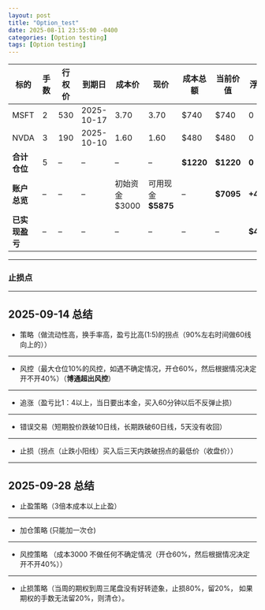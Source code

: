 ```yaml
---
layout: post
title: "Option_test"
date: 2025-08-11 23:55:00 -0400
categories: [Option testing]
tags: [Option testing]
---
```


| 标的        | 手数 | 行权价 | 到期日        | 成本价        | 现价             | 成本总额      | 当前价值      | 浮盈亏       | 仓位占比  |
| --------- | -- | --- | ---------- | ---------- | -------------- | --------- | --------- | --------- | ----- |
| MSFT      | 2  | 530 | 2025-10-17 | 3.70       | 3.70           | $740      | $740      | 0         | 39.9% |
| NVDA      | 3  | 190 | 2025-10-10 | 1.60       | 1.60           | $480      | $480      | 0         | 25.9% |
| **合计仓位**  | 5  | –   | –          | –          | –              | **$1220** | **$1220** | **0**     | 65.8% |
| **账户总览**  | –  | –   | –          | 初始资金 $3000 | 可用现金 **$5875** | –         | **$7095** | **+4095** | –     |
| **已实现盈亏** | –  | –   | –          | –          | –              | –         | –         | **$4453** | –     |




---
### 止损点



---

## **2025-09-14 总结**

- 策略（做流动性高，换手率高，盈亏比高(1:5)的拐点（90%左右时间做60线向上的））
---
- 风控（最大仓位10%的风控，如遇不确定情况，开仓60%，然后根据情况决定开不开40%）（**博通超出风控**）
---
- 追涨（盈亏比1：4以上，当日要出本金，买入60分钟以后不反弹止损）
---
- 错误交易（短期股价跌破10日线，长期跌破60日线，5天没有收回）
---
- 止损（拐点（止跌小阳线）买入后三天内跌破拐点的最低价（收盘价））
---



## **2025-09-28 总结**

- 止盈策略（3倍本成本以上止盈）

---

- 加仓策略 (只能加一次仓)

---

- 风控策略 （成本3000 不做任何不确定情况（开仓60%，然后根据情况决定开不开40%））

---

- 止损策略（当周的期权到周三尾盘没有好转迹象，止损80%，留20%， 如果期权的手数无法留20%，则清仓）。


